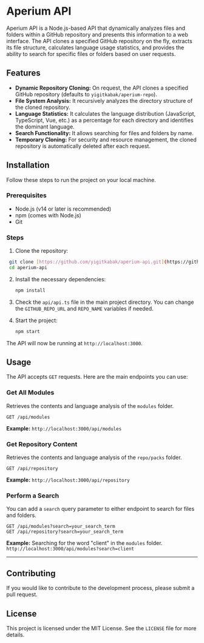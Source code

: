 # Aperium API
 
Aperium API is a Node.js-based API that dynamically analyzes files and folders within a GitHub repository and presents this information to a web interface. The API clones a specified GitHub repository on the fly, extracts its file structure, calculates language usage statistics, and provides the ability to search for specific files or folders based on user requests.

## Features

* **Dynamic Repository Cloning:** On request, the API clones a specified GitHub repository (defaults to `yigitkabak/aperium-repo`).
* **File System Analysis:** It recursively analyzes the directory structure of the cloned repository.
* **Language Statistics:** It calculates the language distribution (JavaScript, TypeScript, Vue, etc.) as a percentage for each directory and identifies the dominant language.
* **Search Functionality:** It allows searching for files and folders by name.
* **Temporary Cloning:** For security and resource management, the cloned repository is automatically deleted after each request.

## Installation

Follow these steps to run the project on your local machine.

### Prerequisites

* Node.js (v14 or later is recommended)
* npm (comes with Node.js)
* Git

### Steps

1.  Clone the repository:
   ```bash
    git clone [https://github.com/yigitkabak/aperium-api.git](https://github.com/yigitkabak/aperium-api.git)
    cd aperium-api
   ```

2.  Install the necessary dependencies:
    ```bash
    npm install
    ```

3.  Check the `api/api.ts` file in the main project directory. You can change the `GITHUB_REPO_URL` and `REPO_NAME` variables if needed.

4.  Start the project:
    ```bash
    npm start
     ```

The API will now be running at `http://localhost:3000`.

## Usage

The API accepts `GET` requests. Here are the main endpoints you can use:

### Get All Modules

Retrieves the contents and language analysis of the `modules` folder.
```http
GET /api/modules
```

**Example:**
`http://localhost:3000/api/modules`

### Get Repository Content

Retrieves the contents and language analysis of the `repo/packs` folder.
```http
GET /api/repository
```

**Example:**
`http://localhost:3000/api/repository`

### Perform a Search

You can add a `search` query parameter to either endpoint to search for files and folders.

```http
GET /api/modules?search=your_search_term
GET /api/repository?search=your_search_term
```

**Example:** Searching for the word "client" in the `modules` folder.
`http://localhost:3000/api/modules?search=client`

---

## Contributing

If you would like to contribute to the development process, please submit a pull request.

## License

This project is licensed under the MIT License. See the `LICENSE` file for more details.
